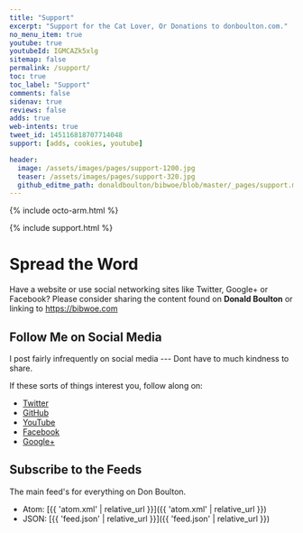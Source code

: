 ```yaml
---
title: "Support"
excerpt: "Support for the Cat Lover, Or Donations to donboulton.com."
no_menu_item: true
youtube: true
youtubeId: IGMCAZk5xlg
sitemap: false
permalink: /support/
toc: true
toc_label: "Support"
comments: false
sidenav: true
reviews: false
adds: true
web-intents: true
tweet_id: 145116818707714048
support: [adds, cookies, youtube]

header:
  image: /assets/images/pages/support-1200.jpg
  teaser: /assets/images/pages/support-320.jpg
  github_editme_path: donaldboulton/bibwoe/blob/master/_pages/support.md
---
```


{% include octo-arm.html %}

{% include support.html %}

# Spread the Word

Have a website or use social networking sites like Twitter, Google+ or Facebook? Please consider sharing the content found on **Donald Boulton** or linking to <https://bibwoe.com>

## Follow Me on Social Media

I post fairly infrequently on social media --- Dont have to much kindness to share.

If these sorts of things interest you, follow along on:

- [Twitter](https://twitter.com/donboulton)
- [GitHub](https://github.com/donaldboulton)
- [YouTube](https://www.youtube.com/channel/UCHED4RFSxXXNGDDvWpgzHXg)
- [Facebook](https://www.facebook.com/donboulton)
- [Google+](https://plus.google.com/+DonaldBoulton)

## Subscribe to the Feeds

The main feed's for everything on Don Boulton.

- Atom: [{{ 'atom.xml' | relative_url }}]({{ 'atom.xml' | relative_url }})
- JSON: [{{ 'feed.json' | relative_url }}]({{ 'feed.json' | relative_url }})
